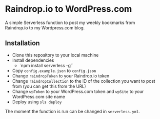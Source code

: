# Raindrop.io to WordPress.com

A simple Serverless function to post my weekly bookmarks from Raindrop.io to my Wordpress.com blog.

## Installation

- Clone this repository to your local machine
- Install dependencies
    - `npm install serverless -g``
- Copy `config.example.json` to `config.json`
- Change `raindropToken` to your Raindrop.io token
- Change `raindropCollection` to the ID of the collection you want to post from (you can get this from the URL)
- Change `wpToken` to your WordPress.com token and `wpSite` to your WordPress.com site name
- Deploy using `sls deploy`

The moment the function is run can be changed in `serverless.yml`. 

